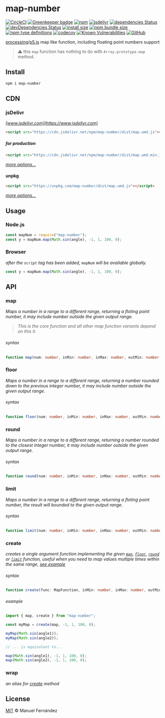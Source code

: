 # map-number

[![CircleCI](https://circleci.com/gh/manferlo81/map-number.svg?style=svg)](https://circleci.com/gh/manferlo81/map-number) [![Greenkeeper badge](https://badges.greenkeeper.io/manferlo81/map-number.svg)](https://greenkeeper.io/) [![npm](https://img.shields.io/npm/v/map-number.svg)](https://www.npmjs.com/package/map-number) [![jsdelivr](https://data.jsdelivr.com/v1/package/npm/map-number/badge?style=rounded)](https://www.jsdelivr.com/package/npm/map-number) [![dependencies Status](https://david-dm.org/manferlo81/map-number/status.svg)](https://david-dm.org/manferlo81/map-number) [![devDependencies Status](https://david-dm.org/manferlo81/map-number/dev-status.svg)](https://david-dm.org/manferlo81/map-number?type=dev) [![install size](https://packagephobia.now.sh/badge?p=map-number)](https://packagephobia.now.sh/result?p=map-number) [![npm bundle size](https://img.shields.io/bundlephobia/min/map-number.svg)](https://bundlephobia.com/result?p=map-number) [![npm type definitions](https://img.shields.io/npm/types/map-number.svg)](https://github.com/microsoft/typescript) [![codecov](https://codecov.io/gh/manferlo81/map-number/branch/master/graph/badge.svg)](https://codecov.io/gh/manferlo81/map-number) [![Known Vulnerabilities](https://snyk.io/test/github/manferlo81/map-number/badge.svg?targetFile=package.json)](https://snyk.io/test/github/manferlo81/map-number?targetFile=package.json) [![GitHub](https://img.shields.io/github/license/manferlo81/map-number.svg)](LICENSE)

[processing](https://processing.org/reference/map_.html)/[p5.js](http://p5js.org/reference/#/p5/map) map like function, including floating point numbers support

> :warning: this `map` function has nothing to do with `Array.prototype.map` method.

## Install

```bash
npm i map-number
```

## CDN

### jsDelivr

*[www.jsdelivr.com](https://www.jsdelivr.com)*

```html
<script src="https://cdn.jsdelivr.net/npm/map-number/dist/map.umd.js"></script>
```

##### for production

```html
<script src="https://cdn.jsdelivr.net/npm/map-number/dist/map.umd.min.js"></script>
```

*[more options...](https://www.jsdelivr.com/package/npm/map-number)*

#### unpkg

```html
<script src="https://unpkg.com/map-number/dist/map.umd.js"></script>
```

*[more options...](https://unpkg.com/map-number/)*

## Usage

### Node.js

```javascript
const mapNum = require("map-number");
const y = mapNum.map(Math.sin(angle), -1, 1, 100, 0);
```

### Browser

*after the* `script` *tag has been added,* `mapNum` *will be available globally.*

```javascript
const y = mapNum.map(Math.sin(angle), -1, 1, 100, 0);
```

## API

### map

*Maps a number in a range to a different range, returning a floting point number, it may include number outside the given output range.*

> *This is the core function and all other map function variants depend on this it.*

###### syntax

```typescript
function map(num: number, inMin: number, inMax: number, outMin: number, outMax: number): number;
```

### floor

*Maps a number in a range to a different range, returning a number rounded down to the previous integer number, it may include number outside the given output range.*

###### syntax

```typescript
function floor(num: number, inMin: number, inMax: number, outMin: number, outMax: number): number;
```

### round

*Maps a number in a range to a different range, returning a number rounded to the closest integer number, it may include number outside the given output range.*

###### syntax

```typescript
function round(num: number, inMin: number, inMax: number, outMin: number, outMax: number): number;
```

### limit

*Maps a number in a range to a different range, returning a floting point number, the result will bounded to the given output range.*

###### syntax

```typescript
function limit(num: number, inMin: number, inMax: number, outMin: number, outMax: number): number;
```

### create

*creates a single argument function implementing the given [`map`](#map), [`floor`](#floor), [`round`](#round) or [`limit`](#limit) function, useful when you need to map values multiple times within the same range, [see example](#example)*

###### syntax

```typescript
function create(func: MapFunction, inMin: number, inMax: number, outMin: number, outMax: number): (num: number) => number;
```

###### example

```javascript
import { map, create } from "map-number";

const myMap = create(map, -1, 1, 100, 0);

myMap(Math.sin(angle1));
myMap(Math.sin(angle2));

// ... is equivalent to...

map(Math.sin(angle1), -1, 1, 100, 0);
map(Math.sin(angle2), -1, 1, 100, 0);
```

### wrap

*an alias for [create](#create) method*

## License

[MIT](LICENSE) &copy; Manuel Fernández
